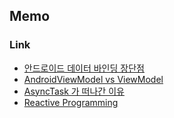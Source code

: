 ## Memo

### Link

- [안드로이드 데이터 바인딩 장단점](https://stackoverflow.com/questions/41462365/what-are-the-pros-and-cons-of-android-data-binding)
- [AndroidViewModel vs ViewModel](https://stackoverflow.com/questions/44148966/androidviewmodel-vs-viewmodel)
- [AsyncTask 가 떠나간 이유](https://velog.io/@haero_kim/Android-AsyncTask-%EA%B0%80-%EB%96%A0%EB%82%98%EA%B0%84-%EC%9D%B4%EC%9C%A0)
- [Reactive Programming](https://velog.io/@haero_kim/series/Reactive-Programming)
